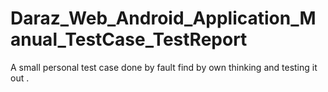 # Daraz_Web_Android_Application_Manual_TestCase_TestReport
A small personal test case done by fault find by own thinking and testing it out .
